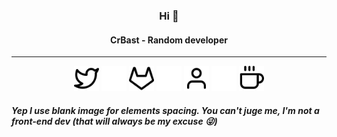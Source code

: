 
<h3 align="center">Hi 👋</h3>

<h4 align="center">CrBast - Random developer</h4>

---

<p align="center">
    <a href="https://twitter.com/LeCreB"><img 
        src="https://raw.githubusercontent.com/CrBast/CrBast/master/svg/twitter.svg" 
        width="40px" /></a> 
    <a href="#"><img 
        src="https://raw.githubusercontent.com/CrBast/CrBast/master/blank.png" 
        width="40px" 
        /></a>
    <a href="https://gitlab.com/CrBast"><img 
        src="https://raw.githubusercontent.com/CrBast/CrBast/master/svg/gitlab.svg" 
        width="40px" /></a>
    <a href="#"><img 
        src="https://raw.githubusercontent.com/CrBast/CrBast/master/blank.png" 
        width="40px" 
        /></a>
    <a href="https://crbast.ch/"><img 
        src="https://raw.githubusercontent.com/CrBast/CrBast/master/svg/user.svg" 
        width="40px" /></a>
    <a href="#"><img 
        src="https://raw.githubusercontent.com/CrBast/CrBast/master/blank.png" 
        width="40px" 
        /></a>
    <a href="https://neptium.ch/"><img 
        src="https://raw.githubusercontent.com/CrBast/CrBast/master/svg/coffee.svg" 
        width="40px" /></a>   
</p>

<h5>Yep I use blank image for elements spacing. You can't juge me, I'm not a front-end dev (that will always be my excuse 😜)</h5>